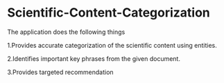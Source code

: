 # Scientific-Content-Categorization
The application does the following things

1.Provides accurate categorization of the scientific content using entities.

2.Identifies important key phrases from the given document.

3.Provides targeted recommendation
